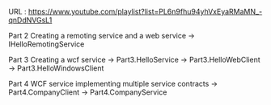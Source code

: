 URL : https://www.youtube.com/playlist?list=PL6n9fhu94yhVxEyaRMaMN_-qnDdNVGsL1 

Part 2 Creating a remoting service and a web service
-> IHelloRemotingService

Part 3 Creating a wcf service
-> Part3.HelloService
-> Part3.HelloWebClient
-> Part3.HelloWindowsClient

Part 4 WCF service implementing multiple service contracts
-> Part4.CompanyClient
-> Part4.CompanyService